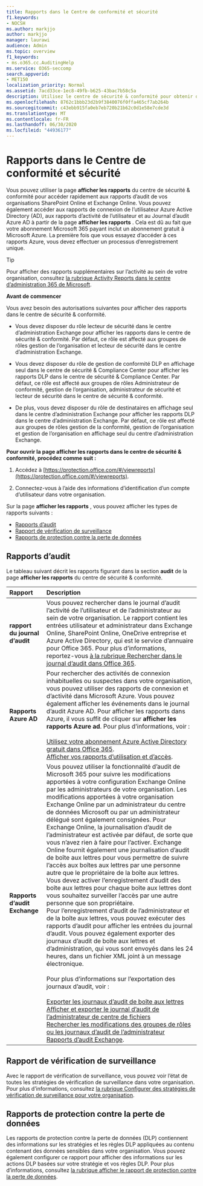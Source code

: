 ```yaml
---
title: Rapports dans le Centre de conformité et sécurité
f1.keywords:
- NOCSH
ms.author: markjjo
author: markjjo
manager: laurawi
audience: Admin
ms.topic: overview
f1_keywords:
- ms.o365.cc.AuditingHelp
ms.service: O365-seccomp
search.appverid:
- MET150
localization_priority: Normal
ms.assetid: 7acd33ce-1ec8-49fb-b625-43bac7b58c5a
description: Utilisez le centre de sécurité & conformité pour obtenir divers rapports pour votre organisation SharePoint Online et Exchange Online, ainsi que des rapports Azure Active Directory.
ms.openlocfilehash: 8762c1bbb23d2b9f3840076f0ffa465cf7ab264b
ms.sourcegitcommit: c43ebb915fa0eb7eb720b21b62c0d1e58e7cde3d
ms.translationtype: MT
ms.contentlocale: fr-FR
ms.lasthandoff: 06/30/2020
ms.locfileid: "44936177"
---
```

# <a name="reports-in-the-security--compliance-center"></a>Rapports dans le Centre de conformité et sécurité

Vous pouvez utiliser la page **afficher les rapports** du centre de sécurité & conformité pour accéder rapidement aux rapports d’audit de vos organisations SharePoint Online et Exchange Online. Vous pouvez également accéder aux rapports de connexion de l’utilisateur Azure Active Directory (AD), aux rapports d’activité de l’utilisateur et au Journal d’audit Azure AD à partir de la page **afficher les rapports** . Cela est dû au fait que votre abonnement Microsoft 365 payant inclut un abonnement gratuit à Microsoft Azure. La première fois que vous essayez d’accéder à ces rapports Azure, vous devez effectuer un processus d’enregistrement unique. 
  
> [!TIP]
> Pour afficher des rapports supplémentaires sur l’activité au sein de votre organisation, consultez [la rubrique Activity Reports dans le centre d’administration 365 de Microsoft](https://docs.microsoft.com/microsoft-365/admin/activity-reports/activity-reports). 
  
 **Avant de commencer**
  
Vous avez besoin des autorisations suivantes pour afficher des rapports dans le centre de sécurité & conformité.
  
- Vous devez disposer du rôle lecteur de sécurité dans le centre d’administration Exchange pour afficher les rapports dans le centre de sécurité & conformité. Par défaut, ce rôle est affecté aux groupes de rôles gestion de l’organisation et lecteur de sécurité dans le centre d’administration Exchange.
    
- Vous devez disposer du rôle de gestion de conformité DLP en affichage seul dans le centre de sécurité & Compliance Center pour afficher les rapports DLP dans le centre de sécurité & Compliance Center. Par défaut, ce rôle est affecté aux groupes de rôles Administrateur de conformité, gestion de l’organisation, administrateur de sécurité et lecteur de sécurité dans le centre de sécurité & conformité.

- De plus, vous devez disposer du rôle de destinataires en affichage seul dans le centre d’administration Exchange pour afficher les rapports DLP dans le centre d’administration Exchange. Par défaut, ce rôle est affecté aux groupes de rôles gestion de la conformité, gestion de l’organisation et gestion de l’organisation en affichage seul du centre d’administration Exchange.
  
 **Pour ouvrir la page afficher les rapports dans le centre de sécurité & conformité, procédez comme suit :**
  
1. Accédez à [https://protection.office.com/#/viewreports](https://protection.office.com/#/viewreports).
    
2. Connectez-vous à l’aide des informations d’identification d’un compte d’utilisateur dans votre organisation.
    
Sur la page **afficher les rapports** , vous pouvez afficher les types de rapports suivants : 
  
- [Rapports d’audit](#auditing-reports)
- [Rapport de vérification de surveillance](#supervisory-review-report)
- [Rapports de protection contre la perte de données](#data-loss-prevention-reports)
    
## <a name="auditing-reports"></a>Rapports d’audit

Le tableau suivant décrit les rapports figurant dans la section **audit** de la page **afficher les rapports** du centre de sécurité & conformité. 
  
|**Rapport**|**Description**|
|:-----|:-----|
|**rapport du journal d’audit** <br/> |Vous pouvez rechercher dans le journal d’audit l’activité de l’utilisateur et de l’administrateur au sein de votre organisation. Le rapport contient les entrées utilisateur et administrateur dans Exchange Online, SharePoint Online, OneDrive entreprise et Azure Active Directory, qui est le service d’annuaire pour Office 365. Pour plus d’informations, reportez-vous [à la rubrique Rechercher dans le journal d’audit dans Office 365](search-the-audit-log-in-security-and-compliance.md).  <br/> |
|**Rapports Azure AD** <br/> |Pour rechercher des activités de connexion inhabituelles ou suspectes dans votre organisation, vous pouvez utiliser des rapports de connexion et d’activité dans Microsoft Azure. Vous pouvez également afficher les événements dans le journal d’audit Azure AD. Pour afficher les rapports dans Azure, il vous suffit de cliquer sur **afficher les rapports Azure ad**. Pour plus d’informations, voir : <br/><br/>[Utilisez votre abonnement Azure Active Directory gratuit dans Office 365](use-your-free-azure-ad-subscription-in-office-365.md). <br/> [Afficher vos rapports d’utilisation et d’accès](https://go.microsoft.com/fwlink/p/?LinkId=506902).  <br/> |
|**Rapports d’audit Exchange** <br/> | Vous pouvez utiliser la fonctionnalité d’audit de Microsoft 365 pour suivre les modifications apportées à votre configuration Exchange Online par les administrateurs de votre organisation. Les modifications apportées à votre organisation Exchange Online par un administrateur du centre de données Microsoft ou par un administrateur délégué sont également consignées. Pour Exchange Online, la journalisation d’audit de l’administrateur est activée par défaut, de sorte que vous n’avez rien à faire pour l’activer. Exchange Online fournit également une journalisation d’audit de boîte aux lettres pour vous permettre de suivre l’accès aux boîtes aux lettres par une personne autre que le propriétaire de la boîte aux lettres. Vous devez activer l’enregistrement d’audit des boîte aux lettres pour chaque boîte aux lettres dont vous souhaitez surveiller l’accès par une autre personne que son propriétaire.  <br/>  Pour l’enregistrement d’audit de l’administrateur et de la boîte aux lettres, vous pouvez exécuter des rapports d’audit pour afficher les entrées du journal d’audit. Vous pouvez également exporter des journaux d’audit de boîte aux lettres et d’administration, qui vous sont envoyés dans les 24 heures, dans un fichier XML joint à un message électronique. <br/><br/>Pour plus d’informations sur l’exportation des journaux d’audit, voir :  <br/><br/> [Exporter les journaux d’audit de boîte aux lettres](https://go.microsoft.com/fwlink/p/?LinkID=404104) <br/> [Afficher et exporter le journal d’audit de l’administrateur de centre de fichiers](https://go.microsoft.com/fwlink/p/?LinkId=404109) <br/> [Rechercher les modifications des groupes de rôles ou les journaux d’audit de l’administrateur](https://go.microsoft.com/fwlink/p/?LinkId=404105) <br/>   [Rapports d’audit Exchange](https://go.microsoft.com/fwlink/p/?LinkID=395232).  <br/> |
   
## <a name="supervisory-review-report"></a>Rapport de vérification de surveillance

Avec le rapport de vérification de surveillance, vous pouvez voir l’état de toutes les stratégies de vérification de surveillance dans votre organisation. Pour plus d’informations, consultez [la rubrique Configurer des stratégies de vérification de surveillance pour votre organisation](configure-supervision-policies.md).
  
## <a name="data-loss-prevention-reports"></a>Rapports de protection contre la perte de données

Les rapports de protection contre la perte de données (DLP) contiennent des informations sur les stratégies et les règles DLP appliquées au contenu contenant des données sensibles dans votre organisation. Vous pouvez également configurer ce rapport pour afficher des informations sur les actions DLP basées sur votre stratégie et vos règles DLP. Pour plus d’informations, consultez [la rubrique afficher le rapport de protection contre la perte de données](view-the-dlp-reports.md).
